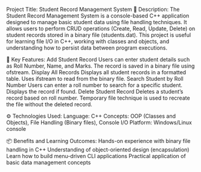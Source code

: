 
Project Title: Student Record Management System
📝 Description:
The Student Record Management System is a console-based C++ application designed to manage basic student data using file handling techniques. It allows users to perform CRUD operations (Create, Read, Update, Delete) on student records stored in a binary file (students.dat).
This project is useful for learning file I/O in C++, working with classes and objects, and understanding how to persist data between program executions.

🎯 Key Features:
Add Student Record
Users can enter student details such as Roll Number, Name, and Marks.
The record is saved in a binary file using ofstream.
Display All Records
Displays all student records in a formatted table.
Uses ifstream to read from the binary file.
Search Student by Roll Number
Users can enter a roll number to search for a specific student.
Displays the record if found.
Delete Student Record
Deletes a student’s record based on roll number.
Temporary file technique is used to recreate the file without the deleted record.

⚙️ Technologies Used:
Language: C++
Concepts: OOP (Classes and Objects), File Handling (Binary files), Console I/O
Platform: Windows/Linux console

📦 Benefits and Learning Outcomes:
Hands-on experience with binary file handling in C++
Understanding of object-oriented design (encapsulation)
Learn how to build menu-driven CLI applications
Practical application of basic data management concepts


